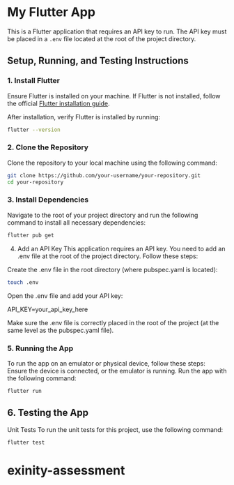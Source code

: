 # My Flutter App

This is a Flutter application that requires an API key to run. The API key must be placed in a `.env` file located at the root of the project directory.

## Setup, Running, and Testing Instructions

### 1. Install Flutter

Ensure Flutter is installed on your machine. If Flutter is not installed, follow the official [Flutter installation guide](https://flutter.dev/docs/get-started/install).

After installation, verify Flutter is installed by running:

```bash
flutter --version
```

### 2. Clone the Repository

Clone the repository to your local machine using the following command:

```bash
git clone https://github.com/your-username/your-repository.git
cd your-repository
```


### 3. Install Dependencies
Navigate to the root of your project directory and run the following command to install all necessary dependencies:

```bash
flutter pub get
```

4. Add an API Key
This application requires an API key. You need to add an .env file at the root of the project directory. Follow these steps:

Create the .env file in the root directory (where pubspec.yaml is located):

```bash
touch .env
```

Open the .env file and add your API key:

API_KEY=your_api_key_here

Make sure the .env file is correctly placed in the root of the project (at the same level as the pubspec.yaml file).

### 5. Running the App

To run the app on an emulator or physical device, follow these steps:
Ensure the device is connected, or the emulator is running.
Run the app with the following command:


```bash
flutter run
```

## 6. Testing the App

Unit Tests
To run the unit tests for this project, use the following command:

```bash
flutter test
```




# exinity-assessment

